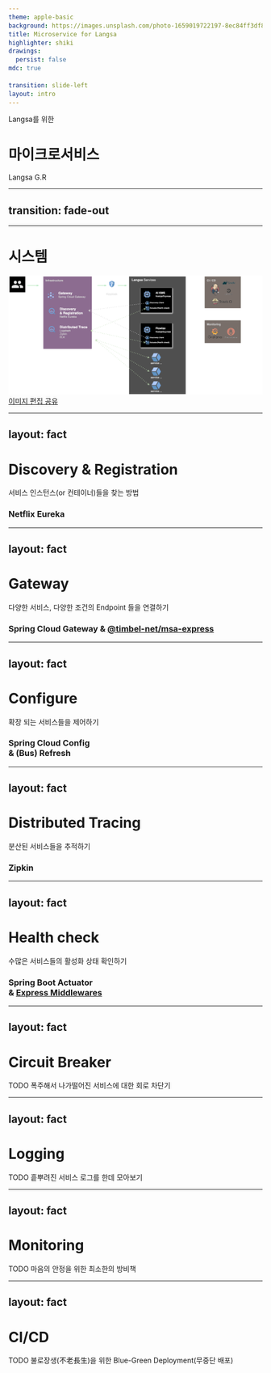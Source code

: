 ```yaml
---
theme: apple-basic
background: https://images.unsplash.com/photo-1659019722197-8ec84ff3df8a?w=1280&fit=crop
title: Microservice for Langsa
highlighter: shiki
drawings:
  persist: false
mdc: true

transition: slide-left
layout: intro
---
```

Langsa를 위한

# 마이크로서비스

<div class="absolute bottom-10 ">
  <span class="font-700 text-gray-500">
    Langsa G.R
  </span>
</div>



---
## transition: fade-out
---
# <span v-mark.underline.orange>시스템</span>

<img src="https://raw.githubusercontent.com/timbel-net/slide-msa4langsa/main/system.svg" alt="system architecture" />  
<a class="absolute right-10 text-xs" href="https://drive.google.com/file/d/1MbKUIgtzr3DTeWBfU8xCq7T9bWPZvtYy/view?usp=sharing">이미지 편집 공유</a>



---
layout: fact
---
# Discovery & Registration
서비스 인스턴스(or 컨테이너)들을 찾는 방법

<h3 v-click class="transition-opacity delay-300 !text-2xl">Netflix Eureka</h3>



---
layout: fact
---
# Gateway

다양한 서비스, 다양한 조건의 Endpoint 들을 연결하기

<h3 v-click class="transition-opacity delay-300 !text-2xl">
  Spring Cloud Gateway
  & <a href="https://www.npmjs.com/package/@timbel-net/msa-express">@timbel-net/msa-express</a>
</h3>



---
layout: fact
---
# Configure

확장 되는 서비스들을 제어하기

<h3 v-click class="transition-opacity delay-300 !text-2xl text-center">Spring Cloud Config<br>& (Bus) Refresh</h3>



---
layout: fact
---
# Distributed Tracing

분산된 서비스들을 추적하기

<h3 v-click class="transition-opacity delay-300 !text-2xl text-center">Zipkin</h3>



---
layout: fact
---
# Health check

수많은 서비스들의 활성화 상태 확인하기

<h3 v-click class="transition-opacity delay-300 !text-2xl text-center">
  Spring Boot Actuator<br>
  & <a href="https://g.co/gemini/share/a3734854c174">Express Middlewares</a>
</h3>



---
layout: fact
---
# Circuit Breaker

<span class="text-gray-500">TODO</span> 폭주해서 나가떨어진 서비스에 대한 회로 차단기



---
layout: fact
---
# Logging

<span class="text-gray-500">TODO</span> 흩뿌려진 서비스 로그를 한데 모아보기



---
layout: fact
---
# Monitoring

<span class="text-gray-500">TODO</span> 마음의 안정을 위한 최소한의 방비책



---
layout: fact
---
# CI/CD

<span class="text-gray-500">TODO</span> 불로장생(不老長生)을 위한 Blue-Green Deployment(무중단 배포)

